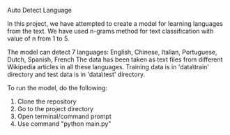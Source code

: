 Auto Detect Language

In this project, we have attempted to create a model for learning languages from the text.
We have used n-grams method for text classification with value of n from 1 to 5. 

The model can detect 7 languages: English, Chinese, Italian, Portuguese, Dutch, Spanish, French 
The data has been taken as text files from different Wikipedia articles in all these languages. 
Training data is in 'data\train' directory and test data is in 'data\test' directory.

To run the model, do the following:

  1. Clone the repository
  2. Go to the project directory
  3. Open terminal/command prompt
  4. Use command "python main.py"
